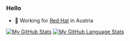 ### Hello 

- 🔭 Working for [Red Hat](https://www.redhat.com) in Austria


[![My GitHub Stats](https://github-readme-stats.vercel.app/api/?username=tjungbauer&count_private=true&theme=tokyonight&showicons=true)]()  [![My GitHub Language Stats](https://github-readme-stats.vercel.app/api/top-langs/?username=tjungbauer&langs_count=5&theme=tokyonight&layout=compact)]()
